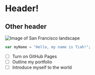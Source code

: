 # Header! 
## Other header 

![Image of San Francisco landscape](https://cdn.britannica.com/51/178051-050-3B786A55/San-Francisco.jpg)

``` javascript
var myName = "Hello, my name is Tiah!";
```

- [ ] Turn on GitHub Pages
- [ ] Outline my portfolio
- [ ] Introduce myself to the world
